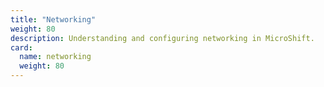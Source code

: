 ```yaml
---
title: "Networking"
weight: 80
description: Understanding and configuring networking in MicroShift.
card:
  name: networking
  weight: 80
---
```



